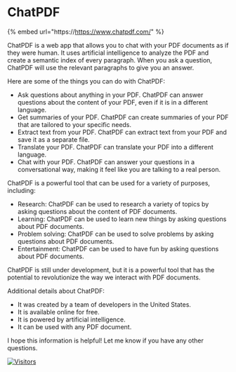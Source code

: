 # ChatPDF

{% embed url="https://https://www.chatpdf.com/" %}

ChatPDF is a web app that allows you to chat with your PDF documents as if they were human. It uses artificial intelligence to analyze the PDF and create a semantic index of every paragraph. When you ask a question, ChatPDF will use the relevant paragraphs to give you an answer.

Here are some of the things you can do with ChatPDF:

* Ask questions about anything in your PDF. ChatPDF can answer questions about the content of your PDF, even if it is in a different language.
* Get summaries of your PDF. ChatPDF can create summaries of your PDF that are tailored to your specific needs.
* Extract text from your PDF. ChatPDF can extract text from your PDF and save it as a separate file.
* Translate your PDF. ChatPDF can translate your PDF into a different language.
* Chat with your PDF. ChatPDF can answer your questions in a conversational way, making it feel like you are talking to a real person.

ChatPDF is a powerful tool that can be used for a variety of purposes, including:

* Research: ChatPDF can be used to research a variety of topics by asking questions about the content of PDF documents.
* Learning: ChatPDF can be used to learn new things by asking questions about PDF documents.
* Problem solving: ChatPDF can be used to solve problems by asking questions about PDF documents.
* Entertainment: ChatPDF can be used to have fun by asking questions about PDF documents.

ChatPDF is still under development, but it is a powerful tool that has the potential to revolutionize the way we interact with PDF documents.

Additional details about ChatPDF:

* It was created by a team of developers in the United States.
* It is available online for free.
* It is powered by artificial intelligence.
* It can be used with any PDF document.

I hope this information is helpful! Let me know if you have any other questions.

[![Visitors](https://api.visitorbadge.io/api/visitors?path=https%3A%2F%2Fgithub.com%2Fdrshahizan\&labelColor=%23697689\&countColor=%23555555\&style=plastic)](https://visitorbadge.io/status?path=https%3A%2F%2Fgithub.com%2Fdrshahizan)
